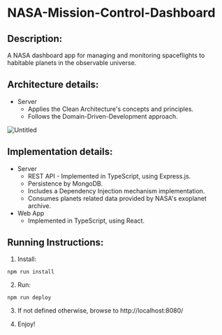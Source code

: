 # NASA-Mission-Control-Dashboard

## Description:
A NASA dashboard app for managing and monitoring spaceflights to habitable planets in the observable universe.

## Architecture details:
* Server
    * Applies the Clean Architecture's concepts and principles.
    * Follows the Domain-Driven-Development approach.

![Untitled](https://user-images.githubusercontent.com/46415136/121783386-eb791700-cbb6-11eb-9dc4-f90b8cd42b8c.png)

## Implementation details:
* Server
    * REST API - Implemented in TypeScript, using Express.js.
    * Persistence by MongoDB.
    * Includes a Dependency Injection mechanism implementation.
    * Consumes planets related data provided by NASA's exoplanet archive.
* Web App
   *  Implemented in TypeScript, using React.

## Running Instructions:

1. Install:
```
npm run install
```
2. Run:
```
npm run deploy
```
3. If not defined otherwise, browse to http://localhost:8080/

4. Enjoy!
